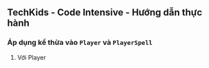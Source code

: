 ## TechKids - Code Intensive - Hướng dẫn thực hành
### Áp dụng kế thừa vào `Player` và `PlayerSpell`

1. Với Player

